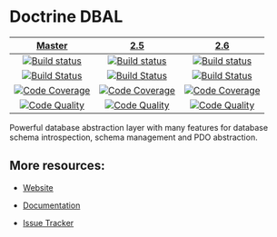 # Doctrine DBAL

| [Master][Master] | [2.5][2.5] | [2.6][2.6] |
|:----------------:|:----------:|:----------:|
| [![Build status][Master image]][Master] | [![Build status][2.5 image]][2.5] | [![Build status][2.6 image]][2.6] |
| [![Build Status][ContinuousPHP image]][ContinuousPHP] | [![Build Status][ContinuousPHP 2.5 image]][ContinuousPHP] | [![Build Status][ContinuousPHP 2.6 image]][ContinuousPHP] |
| [![Code Coverage][Coverage image]][Scrutinizer Master] | [![Code Coverage][Coverage 2.5 image]][Scrutinizer 2.5] | [![Code Coverage][Coverage 2.6 image]][Scrutinizer 2.6] |
| [![Code Quality][Quality image]][Scrutinizer Master] | [![Code Quality][Quality 2.5 image]][Scrutinizer 2.5] | [![Code Quality][Quality 2.6 image]][Scrutinizer 2.6] |


Powerful database abstraction layer with many features for database schema introspection, schema management and PDO abstraction.

## More resources:

* [Website](http://www.doctrine-project.org/projects/dbal.html)
* [Documentation](http://docs.doctrine-project.org/projects/doctrine-dbal/en/latest/)
* [Issue Tracker](https://github.com/doctrine/dbal/issues)


  [Master image]: https://img.shields.io/travis/doctrine/dbal/master.svg?style=flat-square
  [Coverage image]: https://img.shields.io/scrutinizer/coverage/g/doctrine/dbal/master.svg?style=flat-square
  [Quality image]: https://img.shields.io/scrutinizer/g/doctrine/dbal/master.svg?style=flat-square
  [ContinuousPHP image]: https://img.shields.io/continuousphp/git-hub/doctrine/dbal/master.svg?style=flat-square
  [Master]: https://travis-ci.org/doctrine/dbal
  [Scrutinizer Master]: https://scrutinizer-ci.com/g/doctrine/dbal/
  [ContinuousPHP]: https://continuousphp.com/git-hub/doctrine/dbal
  [2.5 image]: https://img.shields.io/travis/doctrine/dbal/2.5.svg?style=flat-square
  [Coverage 2.5 image]: https://img.shields.io/scrutinizer/coverage/g/doctrine/dbal/2.5.svg?style=flat-square
  [Quality 2.5 image]: https://img.shields.io/scrutinizer/g/doctrine/dbal/2.5.svg?style=flat-square
  [ContinuousPHP 2.5 image]: https://img.shields.io/continuousphp/git-hub/doctrine/dbal/2.5.svg?style=flat-square
  [2.5]: https://github.com/doctrine/dbal/tree/2.5
  [Scrutinizer 2.5]: https://scrutinizer-ci.com/g/doctrine/dbal/?branch=2.5
  [2.6 image]: https://img.shields.io/travis/doctrine/dbal/2.6.svg?style=flat-square
  [Coverage 2.6 image]: https://img.shields.io/scrutinizer/coverage/g/doctrine/dbal/2.6.svg?style=flat-square
  [Quality 2.6 image]: https://img.shields.io/scrutinizer/g/doctrine/dbal/2.6.svg?style=flat-square
  [ContinuousPHP 2.6 image]: https://img.shields.io/continuousphp/git-hub/doctrine/dbal/2.6.svg?style=flat-square
  [2.6]: https://github.com/doctrine/dbal/tree/2.6
  [Scrutinizer 2.6]: https://scrutinizer-ci.com/g/doctrine/dbal/?branch=2.6
